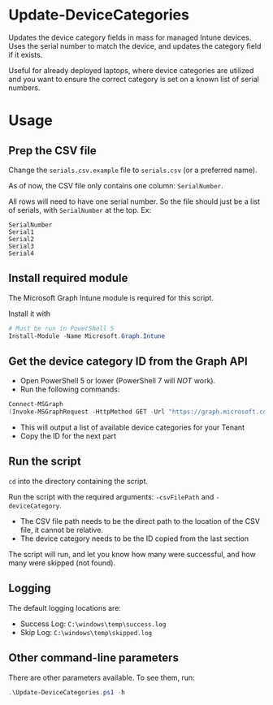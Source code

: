 # Update-DeviceCategories
Updates the device category fields in mass for managed Intune devices. Uses the serial number to match the device, and updates the category field if it exists.

Useful for already deployed laptops, where device categories are utilized and you want to ensure the correct category is set on a known list of serial numbers.
<br>

# Usage
## Prep the CSV file
Change the `serials.csv.example` file to `serials.csv` (or a preferred name).

As of now, the CSV file only contains one column: `SerialNumber`.

All rows will need to have one serial number. So the file should just be a list of serials, with `SerialNumber` at the top. Ex:

```csv
SerialNumber
Serial1
Serial2
Serial3
Serial4
```
## Install required module
The Microsoft Graph Intune module is required for this script.

Install it with
```powershell
# Must be run in PowerShell 5
Install-Module -Name Microsoft.Graph.Intune
```

## Get the device category ID from the Graph API
 - Open PowerShell 5 or lower (PowerShell 7 will *NOT* work).
 - Run the following commands:
```powershell
Connect-MSGraph
(Invoke-MSGraphRequest -HttpMethod GET -Url "https://graph.microsoft.com/beta/deviceManagement/deviceCategories").value
```
 - This will output a list of available device categories for your Tenant
 - Copy the ID for the next part

## Run the script
`cd` into the directory containing the script.

Run the script with the required arguments: `-csvFilePath` and `-deviceCategory`.
  - The CSV file path needs to be the direct path to the location of the CSV file, it cannot be relative.
  - The device category needs to be the ID copied from the last section

The script will run, and let you know how many were successful, and how many were skipped (not found).

## Logging
The default logging locations are:
 - Success Log: `C:\windows\temp\success.log`
 - Skip Log: `C:\windows\temp\skipped.log`

## Other command-line parameters
There are other parameters available. To see them, run:
```powershell
.\Update-DeviceCategories.ps1 -h
```